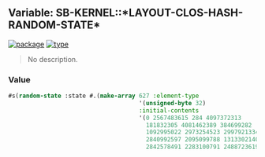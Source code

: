 ## Variable: SB-KERNEL::\*LAYOUT-CLOS-HASH-RANDOM-STATE\*
[![package](https://img.shields.io/badge/Package-SB--KERNEL-5f9ea0.svg?style=social&colorA=999999)](../) [![type](https://img.shields.io/badge/Type-Variable-5f9ea0.svg?style=social&colorA=999999)](../#variable) 

> No description.

### Value
```cl
#s(random-state :state #.(make-array 627 :element-type
                                     '(unsigned-byte 32)
                                     :initial-contents
                                     '(0 2567483615 284 4097372313
                                       181832305 4081462389 384699282
                                       1092995022 2973254523 2997921334
                                       2840992597 2095099788 1313302140
                                       2842578491 2283100791 2488723619 ..)))
```
